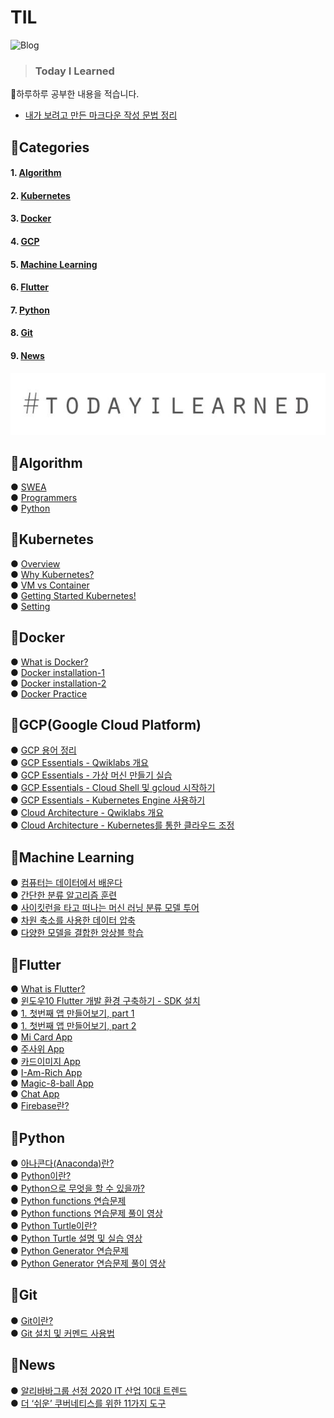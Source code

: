 
# TIL  
![Blog](https://img.shields.io/badge/Blog-jun108059.github.io-red?logo=GitHub)  
> ### Today I Learned
:baby_chick:하루하루 공부한 내용을 적습니다.

* [내가 보려고 만든 마크다운 작성 문법 정리](https://github.com/jun108059/til/blob/master/myMarkDown.md)

## :open_book:Categories

#### 1. [Algorithm](#pushpinalgorithm)
#### 2. [Kubernetes](#pushpinkubernetes)  
#### 3. [Docker](#pushpindocker)  
#### 4. [GCP](#pushpingcpgoogle-cloud-platform)  
#### 5. [Machine Learning](#pushpinmachine-learning)
#### 6. [Flutter](#pushpinflutter)
#### 7. [Python](#pushpinpython)
#### 8. [Git](#pushpingit)
#### 9. [News](#newspapernews)

![img](kubernetes/img/til.JPG)   

## :pushpin:Algorithm
 ● [SWEA](https://github.com/jun108059/Algorithm/tree/master/SWEA)   
 ● [Programmers](https://github.com/jun108059/Algoritm/tree/master/Programmers)   
 ● [Python](https://github.com/jun108059/Algorithm/tree/master/Python)   
   
 
## :pushpin:Kubernetes
 ● [Overview](https://github.com/jun108059/til/blob/master/kubernetes/00.Overview.md)   
 ● [Why Kubernetes?](https://github.com/jun108059/til/blob/master/kubernetes/01.WhyKubernetes.md)   
 ● [VM vs Container](https://github.com/jun108059/til/blob/master/kubernetes/02.VMvsContainer.md)   
 ● [Getting Started Kubernetes!](https://github.com/jun108059/til/blob/master/kubernetes/03.GettingStartedKubernetes.md)   
 ● [Setting](https://github.com/jun108059/til/blob/master/kubernetes/05.PCSetting.md)   

## :pushpin:Docker
 ● [What is Docker?](https://github.com/jun108059/til/blob/master/docker/00.WhatIsDocker.md)  
 ● [Docker installation-1](https://github.com/jun108059/til/blob/master/docker/01.Docker-installation.md)  
 ● [Docker installation-2](https://github.com/jun108059/til/blob/master/docker/02.Docker-installation-2.md)  
 ● [Docker Practice](https://github.com/jun108059/til/blob/master/docker/03.Docker-Practice.md)  

## :pushpin:GCP(Google Cloud Platform)
 ● [GCP 용어 정리](https://dev-youngjun.tistory.com/28)  
 ● [GCP Essentials - Qwiklabs 개요](https://github.com/jun108059/til/blob/master/docker/00.WhatIsDocker.md)   
 ● [GCP Essentials - 가상 머신 만들기 실습](https://github.com/jun108059/til/blob/master/docker/01.Docker-installation.md)  
 ● [GCP Essentials - Cloud Shell 및 gcloud 시작하기](https://github.com/jun108059/til/blob/master/GCP/03.GCP-Essentials-CloudShell%2Bgcloud.md)   
 ● [GCP Essentials - Kubernetes Engine 사용하기](https://dev-youngjun.tistory.com/40)   
 ● [Cloud Architecture - Qwiklabs 개요](https://dev-youngjun.tistory.com/48)    
 ● [Cloud Architecture - Kubernetes를 통한 클라우드 조정](https://dev-youngjun.tistory.com/49)    


## :pushpin:Machine Learning
 ● [컴퓨터는 데이터에서 배운다](https://github.com/jun108059/til/blob/master/machine-learning/01.%EC%BB%B4%ED%93%A8%ED%84%B0%EB%8A%94-%EB%8D%B0%EC%9D%B4%ED%84%B0%EC%97%90%EC%84%9C-%EB%B0%B0%EC%9A%B4%EB%8B%A4.md)   
 ● [간단한 분류 알고리즘 훈련](https://github.com/jun108059/til/blob/master/machine-learning/02.%EA%B0%84%EB%8B%A8%ED%95%9C-%EB%B6%84%EB%A5%98-%EC%95%8C%EA%B3%A0%EB%A6%AC%EC%A6%98-%ED%9B%88%EB%A0%A8.md)   
 ● [사이킷런을 타고 떠나는 머신 러닝 분류 모델 투어](https://github.com/jun108059/til/blob/master/machine-learning/04.%EC%A2%8B%EC%9D%80-%ED%9B%88%EB%A0%A8-%EC%84%B8%ED%8A%B8-%EB%A7%8C%EB%93%A4%EA%B8%B0:%EB%8D%B0%EC%9D%B4%ED%84%B0-%EC%A0%84%EC%B2%98%EB%A6%AC.md)  
 ● [차원 축소를 사용한 데이터 압축](https://github.com/jun108059/til/blob/master/machine-learning/05.%EC%B0%A8%EC%9B%90-%EC%B6%95%EC%86%8C%EB%A5%BC-%EC%82%AC%EC%9A%A9%ED%95%9C-%EB%8D%B0%EC%9D%B4%ED%84%B0-%EC%95%95%EC%B6%95.md)  
 ● [다양한 모델을 결합한 앙상블 학습](https://github.com/jun108059/til/blob/master/machine-learning/07.%EB%8B%A4%EC%96%91%ED%95%9C-%EB%AA%A8%EB%8D%B8%EC%9D%84-%EA%B2%B0%ED%95%A9%ED%95%9C-%EC%95%99%EC%83%81%EB%B8%94-%ED%95%99%EC%8A%B5.md)


## :pushpin:Flutter
 ● [What is Flutter?](https://github.com/jun108059/til/blob/master/flutter/What-is-Flutter%3F.md)   
 ● [윈도우10 Flutter 개발 환경 구축하기 - SDK 설치](https://github.com/jun108059/til/blob/master/flutter/Flutter_Dev_Env_Windows10.md)   
 ● [1. 첫번째 앱 만들어보기, part 1](https://github.com/jun108059/til/blob/master/flutter/docs-flutter-1.md)   
 ● [1. 첫번째 앱 만들어보기, part 2](https://github.com/jun108059/til/blob/master/flutter/docs-flutter-2.md)   
 ● [Mi Card App](https://github.com/jun108059/mi_card_flutter)  
 ● [주사위 App](https://github.com/jun108059/dsc_flutter_app/tree/master/dicee-flutter)   
 ● [카드이미지 App](https://github.com/jun108059/dsc_flutter_app/tree/master/StoryAppUI)   
 ● [I-Am-Rich App](https://github.com/jun108059/dsc_flutter_app/tree/master/i_am_rich)   
 ● [Magic-8-ball App](https://github.com/jun108059/dsc_flutter_app/tree/master/magic_8ball)  
 ● [Chat App](https://github.com/jun108059/dsc_flutter_app/tree/master/chat_app_firebase)   
 ● [Firebase란?](https://github.com/jun108059/til/blob/master/flutter/Firebase.md)
 
## :pushpin:Python  
 ● [아나콘다(Anaconda)란?](https://github.com/jun108059/til/blob/master/python/%EC%95%84%EB%82%98%EC%BD%98%EB%8B%A4%EB%9E%80%3F.md)   
 ● [Python이란?](https://github.com/jun108059/til/blob/master/python/Python%EC%9D%B4%EB%9E%80%3F.md)   
 ● [Python으로 무엇을 할 수 있을까?](https://github.com/jun108059/til/blob/master/python/What-can-I-do-with-python.md)   
 ● [Python functions 연습문제](https://github.com/jun108059/til/blob/master/python/EX3_functions.ipynb)   
 ● [Python functions 연습문제 풀이 영상](https://youtu.be/P4Db2eZ71Iw)  
 ● [Python Turtle이란?](https://youtu.be/MQNVdEqcdRQ)  
 ● [Python Turtle 설명 및 실습 영상](https://youtu.be/MQNVdEqcdRQ)  
 ● [Python Generator 연습문제](https://github.com/jun108059/til/blob/master/python/Ex6-generator.ipynb)   
 ● [Python Generator 연습문제 풀이 영상](https://www.youtube.com/watch?v=D6IGf8Db00E)   
  
## :pushpin:Git
 ● [Git이란?](https://dev-youngjun.tistory.com/43)  
 ● [Git 설치 및 커멘드 사용법](https://dev-youngjun.tistory.com/44)  

  
  
## :newspaper:News
 ● [알리바바그룹 선정 2020 IT 산업 10대 트렌드](https://github.com/jun108059/til/blob/master/news/01.2020-Industry-trends.md)   
 ● [더 ‘쉬운’ 쿠버네티스를 위한 11가지 도구](https://github.com/jun108059/til/blob/master/news/02.%EB%8D%94_%EC%89%AC%EC%9A%B4_%EC%BF%A0%EB%B2%84%EB%84%A4%ED%8B%B0%EC%8A%A4_%EB%8F%84%EA%B5%AC.md)  
